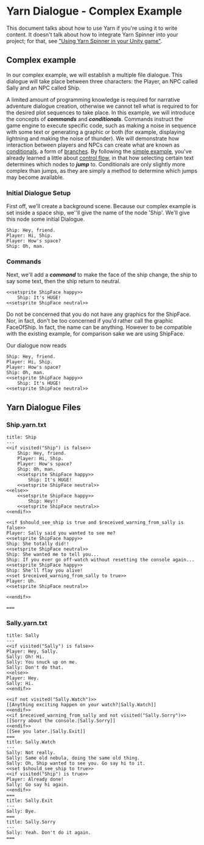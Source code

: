 # Yarn Dialogue - Complex Example

This document talks about how to use Yarn if you're using it to write content. It doesn't talk about how to integrate Yarn Spinner into your project; for that, see ["Using Yarn Spinner in your Unity game"](../YarnSpinner-Unity).

## Complex example
In our complex example, we will establish a multiple file dialogue. This dialogue will take place between three characters: the Player, an NPC called Sally and an NPC called Ship.

A limited amount of programming knowledge is required for narrative adventure dialogue creation, otherwise we cannot tell what is required to for the desired plot sequences to take place. In this example, we will introduce the concepts of ***commands*** and ***conditionals***. Commands instruct the game engine to execute specific code, such as making a noise in sequence with some text or generating a graphic or both (for example, displaying lightning and making the noise of thunder). We will demonstrate how interaction between players and NPCs can create what are known as [conditionals](https://en.wikipedia.org/wiki/Conditional_(computer_programming)), a form of [branches](https://en.wikipedia.org/wiki/Branch_(computer_science)). By following the [simple example](Simple-Dialogue-Example.md), you've already learned a little about [control flow](https://en.wikipedia.org/wiki/Branch_(computer_science)), in that how selecting certain text determines which nodes to ***jump*** to. Conditionals are only slightly more complex than jumps, as they are simply a method to determine which jumps may become available.

### Initial Dialogue Setup
First off, we'll create a background scene. Because our complex example is set inside a space ship, we''ll give the name of the node 'Ship'. We'll give this node some initial Dialogue.
```
Ship: Hey, friend.
Player: Hi, Ship.
Player: How's space?
Ship: Oh, man.
```
### Commands
Next, we'll add a ***command*** to make the face of the ship change, the ship to say some text, then the ship return to neutral.
```
<<setsprite ShipFace happy>>
    Ship: It's HUGE!
<<setsprite ShipFace neutral>>
```
Do not be concerned that you do not have any graphics for the ShipFace.  Nor, in fact, don't be too concerned if you'd rather call the graphic FaceOfShip. In fact, the name can be anything. However to be compatible with the existing example, for comparison sake we are using ShipFace.

Our dialogue now reads
```
Ship: Hey, friend.
Player: Hi, Ship.
Player: How's space?
Ship: Oh, man.
<<setsprite ShipFace happy>>
    Ship: It's HUGE!
<<setsprite ShipFace neutral>>
```

## Yarn Dialogue Files
### Ship.yarn.txt
```
title: Ship
---
<<if visited("Ship") is false>>
    Ship: Hey, friend.
    Player: Hi, Ship.
    Player: How's space?
    Ship: Oh, man.
    <<setsprite ShipFace happy>>
        Ship: It's HUGE!
    <<setsprite ShipFace neutral>>
<<else>>
    <<setsprite ShipFace happy>>
        Ship: Hey!!
    <<setsprite ShipFace neutral>>
<<endif>>

<<if $should_see_ship is true and $received_warning_from_sally is false>>
Player: Sally said you wanted to see me?
<<setsprite ShipFace happy>>
Ship: She totally did!!
<<setsprite ShipFace neutral>>
Ship: She wanted me to tell you...
Ship: If you ever go off-watch without resetting the console again...
<<setsprite ShipFace happy>>
Ship: She'll flay you alive!
<<set $received_warning_from_sally to true>>
Player: Uh.
<<setsprite ShipFace neutral>>

<<endif>>

===
```
### Sally.yarn.txt
```
title: Sally
---
<<if visited("Sally") is false>>
Player: Hey, Sally.
Sally: Oh! Hi.
Sally: You snuck up on me.
Sally: Don't do that.
<<else>>
Player: Hey.
Sally: Hi.
<<endif>>

<<if not visited("Sally.Watch")>>
[[Anything exciting happen on your watch?|Sally.Watch]]
<<endif>>
<<if $received_warning_from_sally and not visited("Sally.Sorry")>>
[[Sorry about the console.|Sally.Sorry]]
<<endif>>
[[See you later.|Sally.Exit]]
===
title: Sally.Watch
---
Sally: Not really.
Sally: Same old nebula, doing the same old thing.
Sally: Oh, Ship wanted to see you. Go say hi to it.
<<set $should_see_ship to true>>
<<if visited("Ship") is true>>
Player: Already done!
Sally: Go say hi again.
<<endif>>
===
title: Sally.Exit
---
Sally: Bye.
===
title: Sally.Sorry
---
Sally: Yeah. Don't do it again.
===
```
